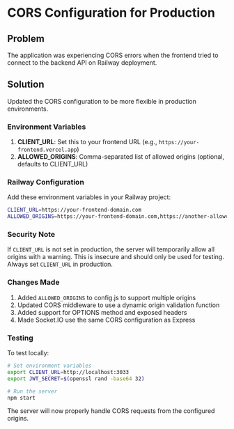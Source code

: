 # CORS Configuration for Production

## Problem
The application was experiencing CORS errors when the frontend tried to connect to the backend API on Railway deployment.

## Solution
Updated the CORS configuration to be more flexible in production environments.

### Environment Variables

1. **CLIENT_URL**: Set this to your frontend URL (e.g., `https://your-frontend.vercel.app`)
2. **ALLOWED_ORIGINS**: Comma-separated list of allowed origins (optional, defaults to CLIENT_URL)

### Railway Configuration

Add these environment variables in your Railway project:

```bash
CLIENT_URL=https://your-frontend-domain.com
ALLOWED_ORIGINS=https://your-frontend-domain.com,https://another-allowed-domain.com
```

### Security Note

If `CLIENT_URL` is not set in production, the server will temporarily allow all origins with a warning. This is insecure and should only be used for testing. Always set `CLIENT_URL` in production.

### Changes Made

1. Added `ALLOWED_ORIGINS` to config.js to support multiple origins
2. Updated CORS middleware to use a dynamic origin validation function
3. Added support for OPTIONS method and exposed headers
4. Made Socket.IO use the same CORS configuration as Express

### Testing

To test locally:
```bash
# Set environment variables
export CLIENT_URL=http://localhost:3033
export JWT_SECRET=$(openssl rand -base64 32)

# Run the server
npm start
```

The server will now properly handle CORS requests from the configured origins.
